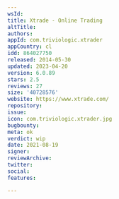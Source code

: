 ```yaml
---
wsId: 
title: Xtrade - Online Trading
altTitle: 
authors: 
appId: com.triviologic.xtrader
appCountry: cl
idd: 864027750
released: 2014-05-30
updated: 2023-04-20
version: 6.0.89
stars: 2.5
reviews: 27
size: '40728576'
website: https://www.xtrade.com/
repository: 
issue: 
icon: com.triviologic.xtrader.jpg
bugbounty: 
meta: ok
verdict: wip
date: 2021-08-19
signer: 
reviewArchive: 
twitter: 
social: 
features: 

---
```


